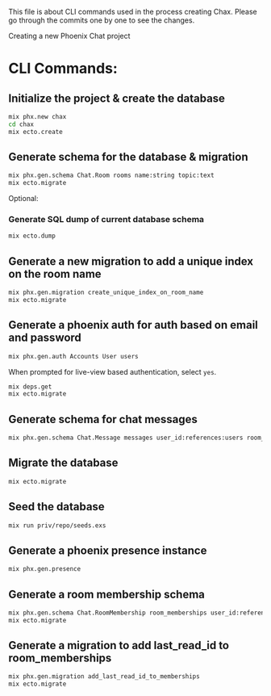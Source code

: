 This file is about CLI commands used in the process creating Chax. Please go through the commits one by one to see the changes.

Creating a new Phoenix Chat project

# CLI Commands:
## Initialize the project & create the database
```bash
mix phx.new chax
cd chax
mix ecto.create
```

## Generate schema for the database & migration
```bash
mix phx.gen.schema Chat.Room rooms name:string topic:text
mix ecto.migrate
```
Optional:
### Generate SQL dump of current database schema
```bash
mix ecto.dump
```

## Generate a new migration to add a unique index on the room name
```bash
mix phx.gen.migration create_unique_index_on_room_name
mix ecto.migrate
```
## Generate a phoenix auth for auth based on email and password
```bash
mix phx.gen.auth Accounts User users
```
When prompted for live-view based authentication, select `yes`.

```bash
mix deps.get
mix ecto.migrate
```

## Generate schema for chat messages
```bash
mix phx.gen.schema Chat.Message messages user_id:references:users room_id:references:rooms body:text
```

## Migrate the database
```bash
mix ecto.migrate
```

## Seed the database
```bash
mix run priv/repo/seeds.exs
```

## Generate a phoenix presence instance
```bash
mix phx.gen.presence
```

## Generate a room membership schema
```bash
mix phx.gen.schema Chat.RoomMembership room_memberships user_id:references:users room_id:references:rooms
mix ecto.migrate
```

## Generate a migration to add last_read_id to room_memberships
```bash
mix phx.gen.migration add_last_read_id_to_memberships
mix ecto.migrate
```